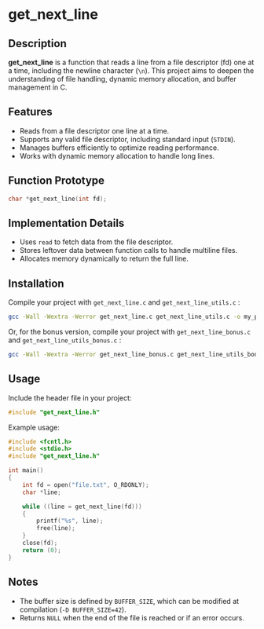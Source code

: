 # get_next_line

## Description  
**get_next_line** is a function that reads a line from a file descriptor (fd) one at a time, including the newline character (`\n`). This project aims to deepen the understanding of file handling, dynamic memory allocation, and buffer management in C.  

## Features  
- Reads from a file descriptor one line at a time.  
- Supports any valid file descriptor, including standard input (`STDIN`).  
- Manages buffers efficiently to optimize reading performance.  
- Works with dynamic memory allocation to handle long lines.  

## Function Prototype  
```c
char *get_next_line(int fd);
```

## Implementation Details  
- Uses `read` to fetch data from the file descriptor.  
- Stores leftover data between function calls to handle multiline files.  
- Allocates memory dynamically to return the full line.  

## Installation  
Compile your project with `get_next_line.c` and `get_next_line_utils.c` :  
```sh
gcc -Wall -Wextra -Werror get_next_line.c get_next_line_utils.c -o my_program
```

Or, for the bonus version, compile your project with `get_next_line_bonus.c` and `get_next_line_utils_bonus.c` :  
```sh
gcc -Wall -Wextra -Werror get_next_line_bonus.c get_next_line_utils_bonus.c -o my_program
```

## Usage  
Include the header file in your project:  
```c
#include "get_next_line.h"
```
Example usage:  
```c
#include <fcntl.h>
#include <stdio.h>
#include "get_next_line.h"

int main()
{
    int fd = open("file.txt", O_RDONLY);
    char *line;

    while ((line = get_next_line(fd)))
    {
        printf("%s", line);
        free(line);
    }
    close(fd);
    return (0);
}
```

## Notes  
- The buffer size is defined by `BUFFER_SIZE`, which can be modified at compilation (`-D BUFFER_SIZE=42`).  
- Returns `NULL` when the end of the file is reached or if an error occurs.
